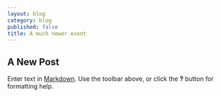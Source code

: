 ```yaml
---
layout: blog
category: blog
published: false
title: A much newer event
---
```


## A New Post

Enter text in [Markdown](http://daringfireball.net/projects/markdown/). Use the toolbar above, or click the **?** button for formatting help.